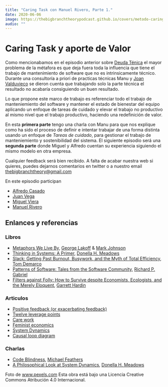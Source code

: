 ```yaml
---
title: "Caring Task con Manuel Rivero, Parte 1."
date: 2020-06-06
image: https://thebigbranchtheorypodcast.github.io/covers/metodo-caring.jpg
audio: ""
---
```


# Caring Task y aporte de Valor

Como mencionabamos en el episodio anterior sobre [Deuda Ténica](/post/deuda-técnica/) el mayor problema de la métafora es que deja fuera toda la influencia que tiene el trabajo de mantenimiento de software que no es intrinsicamente técnico. Durante una consultoría a priori de practicas técnicas Manu y [Joan Valduvieco](https://twitter.com/jvalduvieco) se dieron cuenta que trabajando solo la parte técnica el resultado no acabaría consiguiendo un buen resultado.


Lo que propone este marco de trabajo es referenciar todo el trabajo de manteniemiento del software y mantener el estado de bienestar del equipo aplicando un enfoque de tareas de cuidado y elevar el trabajo no productivo al mismo nivel que el trabajo productivo, haciendo una redefinición de valor.

En esta **primera parte** tengo una charla con Manu para que nos explique como ha sido el proceso de definir e intentar trabajar de una forma distinta usando un enfoque de _Tareas de cuidado_, para gestionar el trabajo de manteniemiento y sostenibilidad del sistema. El siguiente episodio será una **segunda parte** donde Miguel y Alfredo cuentan su experiencia siguiendo el mismo modelo en otra  empresa. 


Cualquier feedback será bien recibido. A falta de acabar nuestra web si quieres, puedes dejarnos comentarios en twitter o a nuestro email thebigbranchtheory@gmail.com

En este episodio participan

- [Alfredo Casado](https://twitter.com/AlfredoCasado)
- [Juan Vega](https://twitter.com/juandvegarguez)
- [Miguel Viera](https://twitter.com/mangelviera)
- [Manuel Rivero](https://twitter.com/trikitrok)

## Enlances y referencias

### Libros

- [Metaphors We Live By](https://www.goodreads.com/book/show/34459.Metaphors_We_Live_By), [George Lakoff](https://en.wikipedia.org/wiki/George_Lakoff) & [Mark Johnson](https://en.wikipedia.org/wiki/Mark_Johnson_(philosopher))
- [Thinking in Systems: A Primer](https://www.goodreads.com/book/show/3828902-thinking-in-systems),
[Donella H. Meadows](https://en.wikipedia.org/wiki/Donella_Meadows)
- [Slack: Getting Past Burnout, Busywork, and the Myth of Total Efficiency](https://www.goodreads.com/book/show/123715.Slack), [Tom Demarco](https://en.wikipedia.org/wiki/Tom_DeMarco)
- [Patterns of Software: Tales from the Software Community](https://www.dreamsongs.com/Files/PatternsOfSoftware.pdf), [Richard P. Gabriel](https://en.wikipedia.org/wiki/Richard_P._Gabriel)
- [Filters against Folly: How to Survive despite Economists, Ecologists, and the Merely Eloquent](https://www.goodreads.com/book/show/144724.Filters_against_Folly), [Garrett Hardin](https://en.wikipedia.org/wiki/Garrett_Hardin)

### Articulos

- [Positive feedback (or exacerbating feedback)](https://en.wikipedia.org/wiki/Positive_feedback)
- [Twelve leverage points](https://en.wikipedia.org/wiki/Twelve_leverage_points)
- [Care work](https://en.wikipedia.org/wiki/Care_work)
- [Feminist economics](https://en.wikipedia.org/wiki/Feminist_economics)
- [System Dynamics](https://en.wikipedia.org/wiki/System_dynamics)
- [Causal loop diagram](https://en.wikipedia.org/wiki/Causal_loop_diagram)

### Charlas

- [Code Blindness](https://www.youtube.com/watch?v=B31QrNFyRyc), [Michael Feathers](https://twitter.com/mfeathers)
- [A Philosophical Look at System Dynamics](https://www.youtube.com/watch?v=XL_lOoomRTA), [Donella H. Meadows](https://en.wikipedia.org/wiki/Donella_Meadows)

Foto de www.pexels.com
Esta obra está bajo una Licencia Creative Commons Atribución 4.0 Internacional.